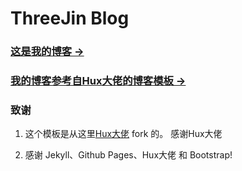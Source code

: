 # ThreeJin Blog

### [这是我的博客 &rarr;](https://www.threejinqiqi.fun/)

### [我的博客参考自Hux大佬的博客模板 &rarr;](https://github.com/Huxpro/huxpro.github.io)


### 致谢

1. 这个模板是从这里[Hux大佬](https://github.com/Huxpro/huxpro.github.io)  fork 的。 感谢Hux大佬

2. 感谢 Jekyll、Github Pages、Hux大佬 和 Bootstrap!



